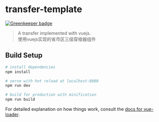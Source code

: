 # transfer-template

[![Greenkeeper badge](https://badges.greenkeeper.io/lovelope/vue-transfer.svg)](https://greenkeeper.io/)

> A transfer implemented with vuejs.  
> 使用vuejs实现的省市区三级穿梭器组件

## Build Setup

``` bash
# install dependencies
npm install

# serve with hot reload at localhost:8080
npm run dev

# build for production with minification
npm run build
```

For detailed explanation on how things work, consult the [docs for vue-loader](http://vuejs.github.io/vue-loader).
